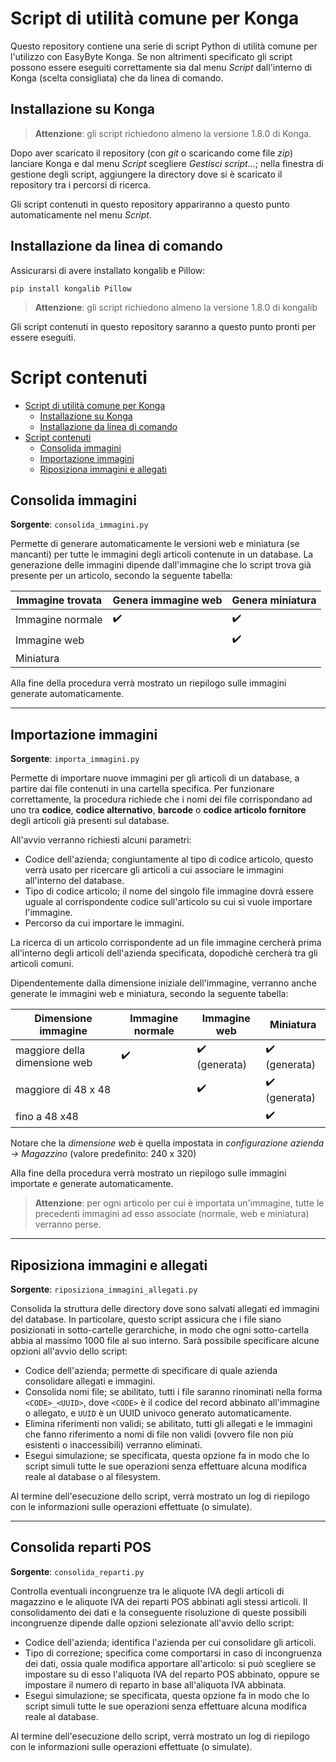 # Script di utilità comune per Konga

Questo repository contiene una serie di script Python di utilità comune per l'utilizzo con EasyByte Konga. Se non altrimenti specificato gli script possono essere eseguiti correttamente sia dal menu *Script* dall'interno di Konga (scelta consigliata) che da linea di comando.


## Installazione su Konga

> **Attenzione**: gli script richiedono almeno la versione 1.8.0 di Konga.

Dopo aver scaricato il repository (con *git* o scaricando come file *zip*) lanciare Konga e dal menu *Script* scegliere *Gestisci script…*; nella finestra di gestione degli script, aggiungere la directory dove si è scaricato il repository tra i percorsi di ricerca.

Gli script contenuti in questo repository appariranno a questo punto automaticamente nel menu *Script*.


## Installazione da linea di comando

Assicurarsi di avere installato kongalib e Pillow:

```
pip install kongalib Pillow
```

> **Attenzione**: gli script richiedono almeno la versione 1.8.0 di kongalib

Gli script contenuti in questo repository saranno a questo punto pronti per essere eseguiti. 


# Script contenuti

- [Script di utilità comune per Konga](#script-di-utilit%c3%a0-comune-per-konga)
  - [Installazione su Konga](#installazione-su-konga)
  - [Installazione da linea di comando](#installazione-da-linea-di-comando)
- [Script contenuti](#script-contenuti)
  - [Consolida immagini](#consolida-immagini)
  - [Importazione immagini](#importazione-immagini)
  - [Riposiziona immagini e allegati](#riposiziona-immagini-e-allegati)


## Consolida immagini

**Sorgente**: `consolida_immagini.py`

Permette di generare automaticamente le versioni web e miniatura (se mancanti) per tutte le immagini degli articoli contenute in un database. La generazione delle immagini dipende dall'immagine che lo script trova già presente per un articolo, secondo la seguente tabella:

Immagine trovata | Genera immagine web | Genera miniatura
---------------- | ------------------- | ----------------
Immagine normale | :heavy_check_mark: | :heavy_check_mark:
Immagine web | | :heavy_check_mark:
Miniatura | |

Alla fine della procedura verrà mostrato un riepilogo sulle immagini generate automaticamente.

---

## Importazione immagini

**Sorgente**: `importa_immagini.py`

Permette di importare nuove immagini per gli articoli di un database, a partire dai file contenuti in una cartella specifica. Per funzionare correttamente, la procedura richiede che i nomi dei file corrispondano ad uno tra **codice**,  **codice alternativo**, **barcode** o **codice articolo fornitore** degli articoli già presenti sul database.

All'avvio verranno richiesti alcuni parametri:

* Codice dell'azienda; congiuntamente al tipo di codice articolo, questo verrà usato per ricercare gli articoli a cui associare le immagini all'interno del database.
* Tipo di codice articolo; il nome del singolo file immagine dovrà essere uguale al corrispondente codice sull'articolo su cui si vuole importare l'immagine.
* Percorso da cui importare le immagini.

La ricerca di un articolo corrispondente ad un file immagine cercherà prima all'interno degli articoli dell'azienda specificata, dopodichè cercherà tra gli articoli comuni.

Dipendentemente dalla dimensione iniziale dell'immagine, verranno anche generate le immagini web e miniatura, secondo la seguente tabella:

Dimensione immagine | Immagine normale | Immagine web | Miniatura
------------------- | ---------------- | ------------ | ---------
maggiore della dimensione web | :heavy_check_mark: | :heavy_check_mark: (generata) | :heavy_check_mark: (generata)
maggiore di 48 x 48 | | :heavy_check_mark: | :heavy_check_mark: (generata)
fino a 48 x48 | | | :heavy_check_mark:

Notare che la *dimensione web* è quella impostata in *configurazione azienda -> Magazzino* (valore predefinito: 240 x 320)

Alla fine della procedura verrà mostrato un riepilogo sulle immagini importate e generate automaticamente.

> **Attenzione**: per ogni articolo per cui è importata un'immagine, tutte le precedenti immagini ad esso associate (normale, web e miniatura) verranno perse.

---

## Riposiziona immagini e allegati

**Sorgente**: `riposiziona_immagini_allegati.py`

Consolida la struttura delle directory dove sono salvati allegati ed immagini del database. In particolare, questo script assicura che i file siano posizionati in sotto-cartelle gerarchiche, in modo che ogni sotto-cartella abbia al massimo 1000 file al suo interno. Sarà possibile specificare alcune opzioni all'avvio dello script:

* Codice dell'azienda; permette di specificare di quale azienda consolidare allegati e immagini.
* Consolida nomi file; se abilitato, tutti i file saranno rinominati nella forma `<CODE>_<UUID>`, dove `<CODE>` è il codice del record abbinato all'immagine o allegato, e `UUID` è un UUID univoco generato automaticamente.
* Elimina riferimenti non validi; se abilitato, tutti gli allegati e le immagini che fanno riferimento a nomi di file non validi (ovvero file non più esistenti o inaccessibili) verranno eliminati.
* Esegui simulazione; se specificata, questa opzione fa in modo che lo script simuli tutte le sue operazioni senza effettuare alcuna modifica reale al database o al filesystem.

Al termine dell'esecuzione dello script, verrà mostrato un log di riepilogo con le informazioni sulle operazioni effettuate (o simulate).

---

## Consolida reparti POS

**Sorgente**: `consolida_reparti.py`

Controlla eventuali incongruenze tra le aliquote IVA degli articoli di magazzino e le aliquote IVA dei reparti POS abbinati agli stessi articoli. Il consolidamento dei dati e la conseguente risoluzione di queste possibili incongruenze dipende dalle opzioni selezionate all'avvio dello script:

* Codice dell'azienda; identifica l'azienda per cui consolidare gli articoli.
* Tipo di correzione; specifica come comportarsi in caso di incongruenza dei dati, ossia quale modifica apportare all'articolo: si può scegliere se impostare su di esso l'aliquota IVA del reparto POS abbinato, oppure se impostare il numero di reparto in base all'aliquota IVA abbinata.
* Esegui simulazione; se specificata, questa opzione fa in modo che lo script simuli tutte le sue operazioni senza effettuare alcuna modifica reale al database.

Al termine dell'esecuzione dello script, verrà mostrato un log di riepilogo con le informazioni sulle operazioni effettuate (o simulate).
